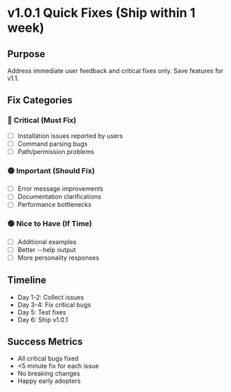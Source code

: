 # v1.0.1 Quick Fixes (Ship within 1 week)

## Purpose
Address immediate user feedback and critical fixes only. Save features for v1.1.

## Fix Categories

### 🔴 Critical (Must Fix)
- [ ] Installation issues reported by users
- [ ] Command parsing bugs
- [ ] Path/permission problems

### 🟡 Important (Should Fix)
- [ ] Error message improvements
- [ ] Documentation clarifications
- [ ] Performance bottlenecks

### 🟢 Nice to Have (If Time)
- [ ] Additional examples
- [ ] Better --help output
- [ ] More personality responses

## Timeline
- Day 1-2: Collect issues
- Day 3-4: Fix critical bugs
- Day 5: Test fixes
- Day 6: Ship v1.0.1

## Success Metrics
- All critical bugs fixed
- <5 minute fix for each issue
- No breaking changes
- Happy early adopters